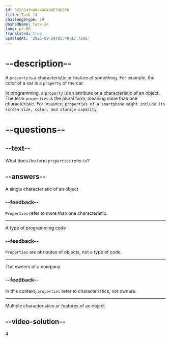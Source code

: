 ```yaml
---
id: 662634fa4dab0640457469f6
title: Task 14
challengeType: 19
dashedName: task-14
lang: pt-BR
translated: true
updatedAt: '2025-09-29T05:49:17.760Z'
---
```


# --description--

A `property` is a characteristic or feature of something. For example, the color of a car is a `property` of the car.

In programming, a `property` is an attribute or a characteristic of an object. The term `properties` is the plural form, meaning more than one characteristic. For instance, `properties of a smartphone might include its screen size, color, and storage capacity`.

# --questions--

## --text--

What does the term `properties` refer to?

## --answers--

A single characteristic of an object

### --feedback--

`Properties` refer to more than one characteristic.

---

A type of programming code

### --feedback--

`Properties` are attributes of objects, not a type of code.

---

The owners of a company

### --feedback--

In this context, `properties` refer to characteristics, not owners.

---

Multiple characteristics or features of an object

## --video-solution--

4
